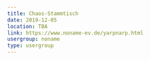 ```yaml
---
title: Chaos-Stammtisch
date: 2019-12-05
location: TBA
link: https://www.noname-ev.de/yarpnarp.html
usergroup: noname
type: usergroup
---
```


